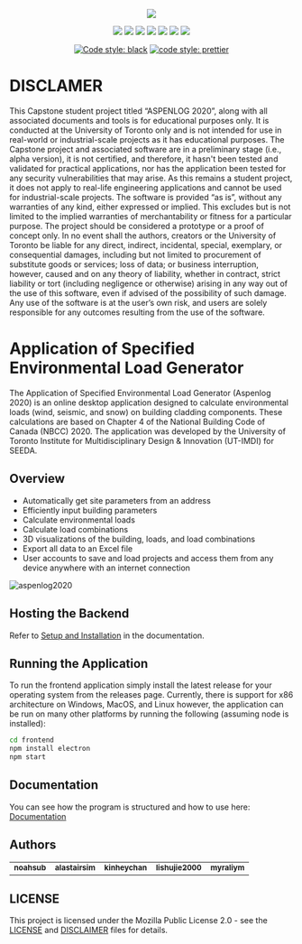 <p align="center">
  <img src="assets/images/aspenlog2020logo.png" />
</p>

<p align="center">
    <a href="https://www.python.org/"><img src="https://img.shields.io/badge/python-3670A0?style=for-the-badge&logo=python&logoColor=ffdd54"></a>
    <a href="https://developer.mozilla.org/en-US/docs/Web/JavaScript"><img src="https://img.shields.io/badge/javascript-%23323330.svg?style=for-the-badge&logo=javascript&logoColor=%23F7DF1"></a>
    <a href="https://www.electronjs.org/"><img src="https://img.shields.io/badge/Electron-191970?style=for-the-badge&logo=Electron&logoColor=white"></a>
    <a href="https://fastapi.tiangolo.com/"><img src="https://img.shields.io/badge/FastAPI-005571?style=for-the-badge&logo=fastapi"></a>
    <a href="https://www.postgresql.org/"><img src="https://img.shields.io/badge/postgres-%23316192.svg?style=for-the-badge&logo=postgresql&logoColor=white"></a>
    <a href="https://www.docker.com/"><img src="https://img.shields.io/badge/docker-%230db7ed.svg?style=for-the-badge&logo=docker&logoColor=white"></a>
    <a href="https://www.blender.org/"><img src="https://img.shields.io/badge/blender-%23F5792A.svg?style=for-the-badge&logo=blender&logoColor=white"></a>
</p>

<p align="center">
    <a href="https://github.com/psf/black"><img src="https://img.shields.io/badge/code%20style-black-000000.svg" alt="Code style: black"></a>
    <a href="https://github.com/prettier/prettier"><img src="https://img.shields.io/badge/code_style-prettier-ff69b4.svg?style=flat-square" alt="code style: prettier"></a>
</p>

# DISCLAMER

This Capstone student project titled “ASPENLOG 2020”, along with all
associated documents and tools is for educational purposes only. It is
conducted at the University of Toronto only and is not intended for use
in real-world or industrial-scale projects as it has educational
purposes. The Capstone project and associated software are in a
preliminary stage (i.e., alpha version), it is not certified, and
therefore, it hasn't been tested and validated for practical
applications, nor has the application been tested for any security
vulnerabilities that may arise. As this remains a student project, it
does not apply to real-life engineering applications and cannot be used
for industrial-scale projects. The software is provided “as is”, without
any warranties of any kind, either expressed or implied. This excludes
but is not limited to the implied warranties of merchantability or
fitness for a particular purpose. The project should be considered a
prototype or a proof of concept only. In no event shall the authors,
creators or the University of Toronto be liable for any direct,
indirect, incidental, special, exemplary, or consequential damages,
including but not limited to procurement of substitute goods or
services; loss of data; or business interruption, however, caused and on
any theory of liability, whether in contract, strict liability or tort
(including negligence or otherwise) arising in any way out of the use of
this software, even if advised of the possibility of such damage. Any
use of the software is at the user’s own risk, and users are solely
responsible for any outcomes resulting from the use of the software.

# Application of Specified Environmental Load Generator

The Application of Specified Environmental Load Generator (Aspenlog 2020) is an
online desktop application designed to calculate environmental loads (wind,
seismic, and snow) on building cladding components. These calculations are based
on Chapter 4 of the National Building Code of Canada (NBCC) 2020. The
application was developed by the University of Toronto Institute for
Multidisciplinary Design & Innovation (UT-IMDI) for SEEDA.

## Overview

- Automatically get site parameters from an address
- Efficiently input building parameters
- Calculate environmental loads
- Calculate load combinations
- 3D visualizations of the building, loads, and load combinations
- Export all data to an Excel file
- User accounts to save and load projects and access them from any device anywhere with an internet connection

![aspenlog2020](assets/images/aspenlog_demo_slower.gif)

## Hosting the Backend

Refer to [Setup and Installation](https://noahsub.github.io/Aspenlog/setup-and-installation.html) in the documentation.

## Running the Application

To run the frontend application simply install the latest release for your operating system from the releases page.
Currently, there is support for x86 architecture on Windows, MacOS, and Linux however, the application can be run on
many other platforms by running the following (assuming node is installed):

```bash
cd frontend
npm install electron
npm start
```

## Documentation

You can see how the program is structured and how to use here: [Documentation](https://noahsub.github.io/Aspenlog/)

## Authors

<table>
  <tr>
    <td align="center" class="author"><a href="https://github.com/noahsub"><img src="assets/images/profile/noahsub.png" alt=""/><br /><sub><b>noahsub</b></sub></a><br /></td>
    <td align="center" class="author"><a href="https://github.com/alastairsim"><img src="assets/images/profile/alastairsim.png" alt=""/><br /><sub><b>alastairsim</b></sub></a><br /></td>
    <td align="center" class="author"><a href="https://github.com/kinheychan"><img src="assets/images/profile/kinheychan.png" alt=""/><br /><sub><b>kinheychan</b></sub></a><br /></td>
    <td align="center" class="author"><a href="https://github.com/lishujie2000"><img src="assets/images/profile/lishujie2000.png" alt=""/><br /><sub><b>lishujie2000</b></sub></a><br /></td>
    <td align="center" class="author"><a href="https://github.com/myraliym"><img src="assets/images/profile/myraliym.png" alt=""/><br /><sub><b>myraliym</b></sub></a><br /></td>
  </tr>
</table>

## LICENSE

This project is licensed under the Mozilla Public License 2.0 - see the [LICENSE](LICENSE) and [DISCLAIMER](DISCLAIMER) files for details.
